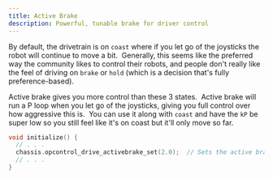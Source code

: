 ```yaml
---
title: Active Brake
description: Powerful, tunable brake for driver control
---
```


By default, the drivetrain is on `coast` where if you let go of the joysticks the robot will continue to move a bit.  Generally, this seems like the preferred way the community likes to control their robots, and people don't really like the feel of driving on `brake` or `hold` (which is a decision that's fully preference-based).  

Active brake gives you more control than these 3 states.  Active brake will run a P loop when you let go of the joysticks, giving you full control over how aggressive this is.  You can use it along with `coast` and have the `kP` be super low so you still feel like it's on coast but it'll only move so far.  

```cpp
void initialize() {
  // . . .
  chassis.opcontrol_drive_activebrake_set(2.0);  // Sets the active brake kP. We recommend ~2.  0 will disable.  
  // . . .
}
```